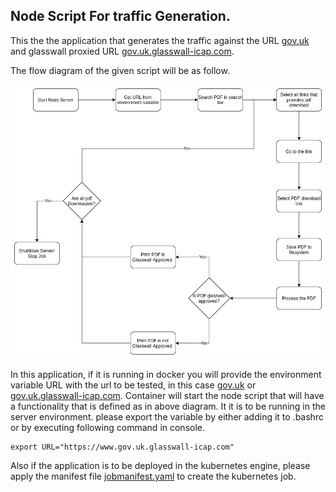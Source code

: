 ## Node Script For traffic Generation.

This the the application that generates the traffic against the URL [gov.uk](https://www.gov.uk) and glasswall proxied URL [gov.uk.glasswall-icap.com](https://www.gov.uk.glasswall-icap.com).

The flow diagram of the given script will be as follow.

![application-flow](doc-image/traffic-generator-gov-uk.png)

In this application, if it is running in docker you will provide the environment variable URL with the url to be tested, in this case [gov.uk](https://www.gov.uk) or [gov.uk.glasswall-icap.com](https://www.gov.uk.glasswall-icap.com). Container will start the node script that will have a functionality that is defined as in above diagram. It it is to be running in the server environment. please export the variable by either adding it to .bashrc or by executing following command in console.
```
export URL="https://www.gov.uk.glasswall-icap.com"
```

Also if the application is to be deployed in the kubernetes engine, please apply the manifest file [jobmanifest.yaml](./jobmanifest.yaml) to create the kubernetes job.